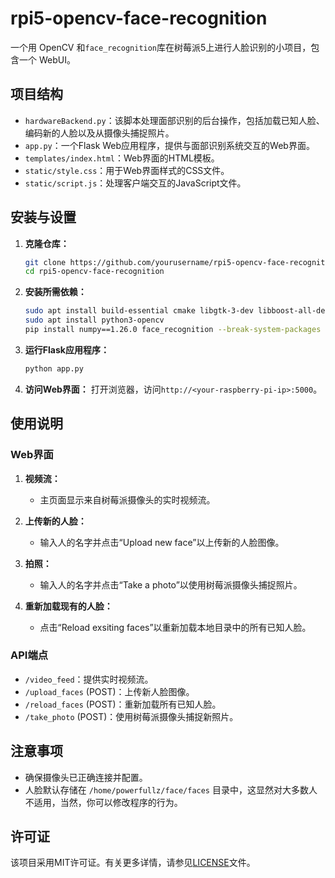 # rpi5-opencv-face-recognition

一个用 OpenCV 和`face_recognition`库在树莓派5上进行人脸识别的小项目，包含一个 WebUI。

## 项目结构

- `hardwareBackend.py`：该脚本处理面部识别的后台操作，包括加载已知人脸、编码新的人脸以及从摄像头捕捉照片。
- `app.py`：一个Flask Web应用程序，提供与面部识别系统交互的Web界面。
- `templates/index.html`：Web界面的HTML模板。
- `static/style.css`：用于Web界面样式的CSS文件。
- `static/script.js`：处理客户端交互的JavaScript文件。

## 安装与设置

1. **克隆仓库：**
   ```bash
   git clone https://github.com/yourusername/rpi5-opencv-face-recognition.git
   cd rpi5-opencv-face-recognition
   ```

2. **安装所需依赖：**

   ```bash
   sudo apt install build-essential cmake libgtk-3-dev libboost-all-dev
   sudo apt install python3-opencv
   pip install numpy==1.26.0 face_recognition --break-system-packages   # 注意 numpy 需安装 1.x 版本，以及安装时需要加 --break-system-packages
   ```

3. **运行Flask应用程序：**
   ```bash
   python app.py
   ```

4. **访问Web界面：**
   打开浏览器，访问`http://<your-raspberry-pi-ip>:5000`。

## 使用说明

### Web界面

1. **视频流：**
   - 主页面显示来自树莓派摄像头的实时视频流。

2. **上传新的人脸：**
   - 输入人的名字并点击“Upload new face”以上传新的人脸图像。

3. **拍照：**
   - 输入人的名字并点击“Take a photo”以使用树莓派摄像头捕捉照片。

4. **重新加载现有的人脸：**
   - 点击“Reload exsiting faces”以重新加载本地目录中的所有已知人脸。

### API端点

- `/video_feed`：提供实时视频流。
- `/upload_faces` (POST)：上传新人脸图像。
- `/reload_faces` (POST)：重新加载所有已知人脸。
- `/take_photo` (POST)：使用树莓派摄像头捕捉新照片。

## 注意事项

- 确保摄像头已正确连接并配置。
- 人脸默认存储在 `/home/powerfullz/face/faces` 目录中，这显然对大多数人不适用，当然，你可以修改程序的行为。

## 许可证

该项目采用MIT许可证。有关更多详情，请参见[LICENSE](LICENSE)文件。